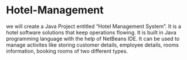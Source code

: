 # Hotel-Management
we will create a Java Project entitled “Hotel Management System”. It is a hotel software solutions that keep operations flowing. It is built in Java programming language with the help of NetBeans IDE. It can be used to manage activites like storing customer details, employee details, rooms information, booking rooms of two different types.
